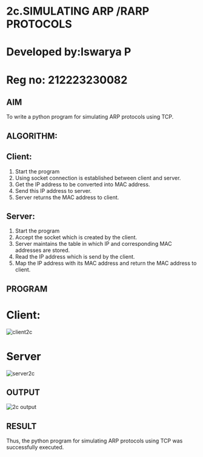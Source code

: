 # 2c.SIMULATING ARP /RARP PROTOCOLS

# Developed by:Iswarya P
# Reg no: 212223230082

## AIM
To write a python program for simulating ARP protocols using TCP.
## ALGORITHM:
## Client:
1. Start the program
2. Using socket connection is established between client and server.
3. Get the IP address to be converted into MAC address.
4. Send this IP address to server.
5. Server returns the MAC address to client.
## Server:
1. Start the program
2. Accept the socket which is created by the client.
3. Server maintains the table in which IP and corresponding MAC addresses are
stored.
4. Read the IP address which is send by the client.
5. Map the IP address with its MAC address and return the MAC address to client.

## PROGRAM 
# Client:
![client2c](https://github.com/Iswarya0580/2c.ARP_RARP_PROTOCOLS/assets/149989171/26b115b0-6ddf-47e0-8e6a-2eed648ffb16)
# Server
![server2c](https://github.com/Iswarya0580/2c.ARP_RARP_PROTOCOLS/assets/149989171/8f5ba69a-7ee9-44e8-8209-1e85b6516f4e)

## OUTPUT 
![2c output](https://github.com/Iswarya0580/2c.ARP_RARP_PROTOCOLS/assets/149989171/e002d90e-f9db-4d10-8144-ed3a40b1e47b)


## RESULT
Thus, the python program for simulating ARP protocols using TCP was successfully 
executed.
